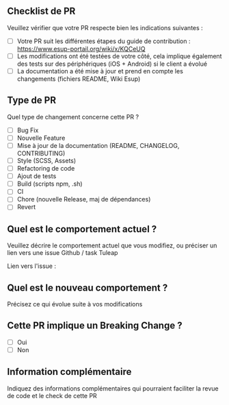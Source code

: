 ## Checklist de PR
Veuillez vérifier que votre PR respecte bien les indications suivantes :

- [ ] Votre PR suit les différentes étapes du guide de contribution : https://www.esup-portail.org/wiki/x/KQCeUQ
- [ ] Les modifications ont été testées de votre côté, cela implique également des tests sur des périphériques (iOS + Android) si le client a évolué
- [ ] La documentation a été mise à jour et prend en compte les changements (fichiers README, Wiki Esup)

## Type de PR
Quel type de changement concerne cette PR ?

- [ ] Bug Fix
- [ ] Nouvelle Feature
- [ ] Mise à jour de la documentation (README, CHANGELOG, CONTRIBUTING)
- [ ] Style (SCSS, Assets)
- [ ] Refactoring de code
- [ ] Ajout de tests
- [ ] Build (scripts npm, .sh)
- [ ] CI
- [ ] Chore (nouvelle Release, maj de dépendances)
- [ ] Revert

## Quel est le comportement actuel ?
Veuillez décrire le comportement actuel que vous modifiez, ou préciser un lien vers une issue Github / task Tuleap

Lien vers l'issue :

## Quel est le nouveau comportement ?
Précisez ce qui évolue suite à vos modifications

## Cette PR implique un Breaking Change ?
- [ ] Oui
- [ ] Non

## Information complémentaire
Indiquez des informations complémentaires qui pourraient faciliter la revue de code et le check de cette PR
